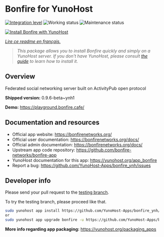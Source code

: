 <!--
N.B.: This README was automatically generated by https://github.com/YunoHost/apps/tree/master/tools/README-generator
It shall NOT be edited by hand.
-->

# Bonfire for YunoHost

[![Integration level](https://dash.yunohost.org/integration/bonfire.svg)](https://dash.yunohost.org/appci/app/bonfire) ![Working status](https://ci-apps.yunohost.org/ci/badges/bonfire.status.svg) ![Maintenance status](https://ci-apps.yunohost.org/ci/badges/bonfire.maintain.svg)

[![Install Bonfire with YunoHost](https://install-app.yunohost.org/install-with-yunohost.svg)](https://install-app.yunohost.org/?app=bonfire)

*[Lire ce readme en français.](./README_fr.md)*

> *This package allows you to install Bonfire quickly and simply on a YunoHost server.
If you don't have YunoHost, please consult [the guide](https://yunohost.org/#/install) to learn how to install it.*

## Overview

Federated social networking server built on ActivityPub open protocol

**Shipped version:** 0.9.6-beta~ynh1

**Demo:** https://playground.bonfire.cafe/
## Documentation and resources

* Official app website: <https://bonfirenetworks.org/>
* Official user documentation: <https://bonfirenetworks.org/docs/>
* Official admin documentation: <https://bonfirenetworks.org/docs/>
* Upstream app code repository: <https://github.com/bonfire-networks/bonfire-app>
* YunoHost documentation for this app: <https://yunohost.org/app_bonfire>
* Report a bug: <https://github.com/YunoHost-Apps/bonfire_ynh/issues>

## Developer info

Please send your pull request to the [testing branch](https://github.com/YunoHost-Apps/bonfire_ynh/tree/testing).

To try the testing branch, please proceed like that.

``` bash
sudo yunohost app install https://github.com/YunoHost-Apps/bonfire_ynh/tree/testing --debug
or
sudo yunohost app upgrade bonfire -u https://github.com/YunoHost-Apps/bonfire_ynh/tree/testing --debug
```

**More info regarding app packaging:** <https://yunohost.org/packaging_apps>
